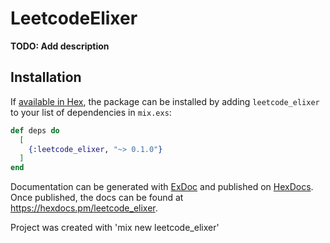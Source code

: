 # LeetcodeElixer

**TODO: Add description**

## Installation

If [available in Hex](https://hex.pm/docs/publish), the package can be installed
by adding `leetcode_elixer` to your list of dependencies in `mix.exs`:

```elixir
def deps do
  [
    {:leetcode_elixer, "~> 0.1.0"}
  ]
end
```

Documentation can be generated with [ExDoc](https://github.com/elixir-lang/ex_doc)
and published on [HexDocs](https://hexdocs.pm). Once published, the docs can
be found at <https://hexdocs.pm/leetcode_elixer>.

Project was created with 'mix new leetcode_elixer'
